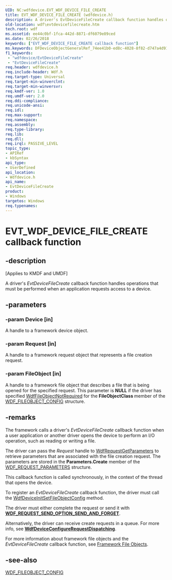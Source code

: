 ```yaml
---
UID: NC:wdfdevice.EVT_WDF_DEVICE_FILE_CREATE
title: EVT_WDF_DEVICE_FILE_CREATE (wdfdevice.h)
description: A driver's EvtDeviceFileCreate callback function handles operations that must be performed when an application requests access to a device.
old-location: wdf\evtdevicefilecreate.htm
tech.root: wdf
ms.assetid: ee44c0bf-1fca-442d-8871-df6079e89ced
ms.date: 02/26/2018
keywords: ["EVT_WDF_DEVICE_FILE_CREATE callback function"]
ms.keywords: DFDeviceObjectGeneralRef_74ee41b0-ed8c-4028-8f82-d747a4d916bb.xml, EVT_WDF_DEVICE_FILE_CREATE, EVT_WDF_DEVICE_FILE_CREATE callback, EvtDeviceFileCreate, EvtDeviceFileCreate callback function, kmdf.evtdevicefilecreate, wdf.evtdevicefilecreate, wdfdevice/EvtDeviceFileCreate
f1_keywords:
 - "wdfdevice/EvtDeviceFileCreate"
 - "EvtDeviceFileCreate"
req.header: wdfdevice.h
req.include-header: Wdf.h
req.target-type: Universal
req.target-min-winverclnt: 
req.target-min-winversvr: 
req.kmdf-ver: 1.0
req.umdf-ver: 2.0
req.ddi-compliance: 
req.unicode-ansi: 
req.idl: 
req.max-support: 
req.namespace: 
req.assembly: 
req.type-library: 
req.lib: 
req.dll: 
req.irql: PASSIVE_LEVEL
topic_type:
- APIRef
- kbSyntax
api_type:
- UserDefined
api_location:
- Wdfdevice.h
api_name:
- EvtDeviceFileCreate
product:
- Windows
targetos: Windows
req.typenames: 
---
```


# EVT_WDF_DEVICE_FILE_CREATE callback function


## -description


<p class="CCE_Message">[Applies to KMDF and UMDF]</p>

A driver's <i>EvtDeviceFileCreate</i> callback function handles operations that must be performed when an application requests access to a device.


## -parameters




### -param Device [in]

A handle to a framework device object.


### -param Request [in]

A handle to a framework request object that represents a file creation request.


### -param FileObject [in]

A handle to a framework file object that describes a file that is being opened for the specified request. This parameter is <b>NULL</b> if the driver has specified <a href="https://docs.microsoft.com/windows-hardware/drivers/ddi/wdfdevice/ne-wdfdevice-_wdf_fileobject_class">WdfFileObjectNotRequired</a> for the <b>FileObjectClass </b>member of the <a href="https://docs.microsoft.com/windows-hardware/drivers/ddi/wdfdevice/ns-wdfdevice-_wdf_fileobject_config">WDF_FILEOBJECT_CONFIG</a> structure.


## -remarks



The framework calls a driver's <i>EvtDeviceFileCreate</i> callback function when a user application or another driver opens the device to perform an I/O operation, such as reading or writing a file. 

The driver can pass the <i>Request</i> handle to <a href="https://docs.microsoft.com/windows-hardware/drivers/ddi/wdfrequest/nf-wdfrequest-wdfrequestgetparameters">WdfRequestGetParameters</a> to retrieve parameters that are associated with the file creation request. The parameters are stored in the <b>Parameters.Create</b> member of the <a href="https://docs.microsoft.com/windows-hardware/drivers/ddi/wdfrequest/ns-wdfrequest-_wdf_request_parameters">WDF_REQUEST_PARAMETERS</a> structure. 

This callback function is called synchronously, in the context of the thread that opens the device. 

To register an <i>EvtDeviceFileCreate</i> callback function, the driver must call the <a href="https://docs.microsoft.com/windows-hardware/drivers/ddi/wdfdevice/nf-wdfdevice-wdfdeviceinitsetfileobjectconfig">WdfDeviceInitSetFileObjectConfig</a> method.

The driver must either complete the request or send it with [**WDF_REQUEST_SEND_OPTION_SEND_AND_FORGET**](https://docs.microsoft.com/windows-hardware/drivers/ddi/wdfrequest/ne-wdfrequest-_wdf_request_send_options_flags).

Alternatively, the driver can receive create requests in a queue. For more info, see [**WdfDeviceConfigureRequestDispatching**](https://docs.microsoft.com/windows-hardware/drivers/ddi/wdfdevice/nf-wdfdevice-wdfdeviceconfigurerequestdispatching).

For more information about framework file objects and the <i>EvtDeviceFileCreate</i> callback function, see <a href="https://docs.microsoft.com/windows-hardware/drivers/wdf/framework-file-objects">Framework File Objects</a>.





## -see-also




<a href="https://docs.microsoft.com/windows-hardware/drivers/ddi/wdfdevice/ns-wdfdevice-_wdf_fileobject_config">WDF_FILEOBJECT_CONFIG</a>
 

 

